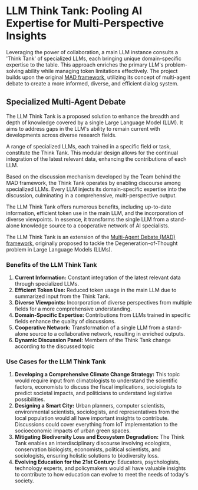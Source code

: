 # LLM Think Tank: Pooling AI Expertise for Multi-Perspective Insights

Leveraging the power of collaboration, a main LLM instance consults a 'Think Tank' of specialized LLMs, each bringing unique domain-specific expertise to the table. This approach enriches the primary LLM's problem-solving ability while managing token limitations effectively. The project builds upon the original [MAD framework](https://github.com/Skytliang/Multi-Agents-Debate), utilizing its concept of multi-agent debate to create a more informed, diverse, and efficient dialog system.

## Specialized Multi-Agent Debate
The LLM Think Tank is a proposed solution to enhance the breadth and depth of knowledge covered by a single Large Language Model (LLM). It aims to address gaps in the LLM's ability to remain current with developments across diverse research fields.

A range of specialized LLMs, each trained in a specific field or task, constitute the Think Tank. This modular design allows for the continual integration of the latest relevant data, enhancing the contributions of each LLM.

Based on the discussion mechanism developed by the Team behind the MAD framework, the Think Tank operates by enabling discourse among specialized LLMs. Every LLM injects its domain-specific expertise into the discussion, culminating in a comprehensive, multi-perspective output.

The LLM Think Tank offers numerous benefits, including up-to-date information, efficient token use in the main LLM, and the incorporation of diverse viewpoints. In essence, it transforms the single LLM from a stand-alone knowledge source to a cooperative network of AI specialists.

The LLM Think Tank is an extension of the [Multi-Agent Debate (MAD) framework](https://github.com/Skytliang/Multi-Agents-Debate), originally proposed to tackle the Degeneration-of-Thought problem in Large Language Models (LLMs). 

### Benefits of the LLM Think Tank
1. **Current Information:** Constant integration of the latest relevant data through specialized LLMs.
2. **Efficient Token Use:** Reduced token usage in the main LLM due to summarized input from the Think Tank.
3. **Diverse Viewpoints:** Incorporation of diverse perspectives from multiple fields for a more comprehensive understanding.
4. **Domain-Specific Expertise:** Contributions from LLMs trained in specific fields enhance the quality of discussions.
5. **Cooperative Network:** Transformation of a single LLM from a stand-alone source to a collaborative network, resulting in enriched outputs.
6. **Dynamic Discussion Panel:** Members of the Think Tank change according to the discussed topic

### Use Cases for the LLM Think Tank
1. **Developing a Comprehensive Climate Change Strategy:** This topic would require input from climatologists to understand the scientific factors, economists to discuss the fiscal implications, sociologists to predict societal impacts, and politicians to understand legislative possibilities.
2. **Designing a Smart City:** Urban planners, computer scientists, environmental scientists, sociologists, and representatives from the local population would all have important insights to contribute. Discussions could cover everything from IoT implementation to the socioeconomic impacts of urban green spaces.
3. **Mitigating Biodiversity Loss and Ecosystem Degradation:** The Think Tank enables an interdisciplinary discourse involving ecologists, conservation biologists, economists, political scientists, and sociologists, ensuring holistic solutions to biodiversity loss.
4. **Evolving Education for the 21st Century:** Educators, psychologists, technology experts, and policymakers would all have valuable insights to contribute to how education can evolve to meet the needs of today's society.